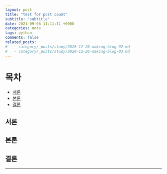 ```yaml
---
layout: post
title: "test for post count"
subtitle: "subtitle"
date: 2021-09-06 11:11:11 +0900
categories: note
tags: python
comments: false
related_posts:
#   - category/_posts/study/2020-12-26-making-blog-02.md
#   - category/_posts/study/2020-12-26-making-blog-03.md
---
```


# 목차

- [서론](##서론)
- [본론](##본론)
- [결론](##결론)

## 서론

## 본론

## 결론

---